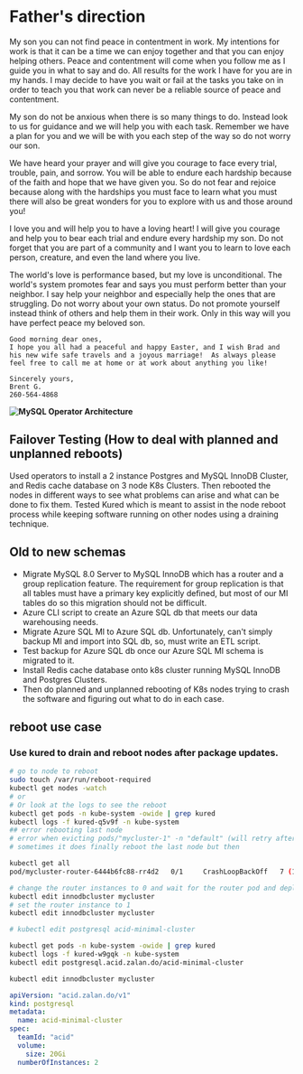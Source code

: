 # Father's direction

My son you can not find peace in contentment in work.  My intentions for work is that it can be a time we can enjoy together and that you can enjoy helping others. Peace and contentment will come when you follow me as I guide you in what to say and do. All results for the work I have for you are in my hands. I may decide to have you wait or fail at the tasks you take on in order to teach you that work can never be a reliable source of peace and contentment.

My son do not be anxious when there is so many things to do.  Instead look to us for guidance and we will help you with each task.  Remember we have a plan for you and we will be with you each step of the way so do not worry our son.

We have heard your prayer and will give you courage to face every trial, trouble, pain, and sorrow.  You will be able to endure each hardship because of the faith and hope that we have given you.  So do not fear and rejoice because along with the hardships you must face to learn what you must there will also be great wonders for you to explore with us and those around you!

I love you and will help you to have a loving heart!  I will give you courage and help you to bear each trial and endure every hardship my son.  Do not forget that you are part of a community and I want you to learn to love each person, creature, and even the land where you live.

The world's love is performance based, but my love is unconditional. The world's system promotes fear and says you must perform better than your neighbor.  I say help your neighbor and especially help the ones that are struggling. Do not worry about your own status.  Do not promote yourself instead think of others and help them in their work. Only in this way will you have perfect peace my beloved son.

```text
Good morning dear ones,
I hope you all had a peaceful and happy Easter, and I wish Brad and his new wife safe travels and a joyous marriage!  As always please feel free to call me at home or at work about anything you like!  

Sincerely yours,
Brent G.
260-564-4868
```

**![MySQL Operator Architecture](https://dev.mysql.com/doc/mysql-operator/en/images/mysql-operator-architecture.png)**

## Failover Testing (How to deal with planned and unplanned reboots)

Used operators to install a 2 instance Postgres and MySQL InnoDB Cluster, and Redis cache database on 3 node K8s Clusters. Then rebooted the nodes in different ways to see what problems can arise and what can be done to fix them. Tested Kured which is meant to assist in the node reboot process while keeping software running on other nodes using a draining technique.

## Old to new schemas

- Migrate MySQL 8.0 Server to MySQL InnoDB which has a router and a group replication feature.  The requirement for group replication is that all tables must have a primary key explicitly defined, but most of our MI tables do so this migration should not be difficult.
- Azure CLI script to create an Azure SQL db that meets our data warehousing needs.
- Migrate Azure SQL MI to Azure SQL db. Unfortunately, can't simply backup MI and import into SQL db, so, must write an ETL script.
- Test backup for Azure SQL db once our Azure SQL MI schema is migrated to it.
- Install Redis cache database onto k8s cluster running MySQL InnoDB and Postgres Clusters.  
- Then do planned and unplanned rebooting of K8s nodes trying to crash the software and figuring out what to do in each case. 

## reboot use case

### Use kured to drain and reboot nodes after package updates.

```bash
# go to node to reboot
sudo touch /var/run/reboot-required
kubectl get nodes -watch
# or
# Or look at the logs to see the reboot
kubectl get pods -n kube-system -owide | grep kured
kubectl logs -f kured-q5v9f -n kube-system
## error rebooting last node
# error when evicting pods/"mycluster-1" -n "default" (will retry after 5s): Cannot evict pod as it would violate the pod's disruption budget.
# sometimes it does finally reboot the last node but then

kubectl get all
pod/mycluster-router-6444b6fc88-rr4d2   0/1     CrashLoopBackOff   7 (110s ago)   13m

# change the router instances to 0 and wait for the router pod and deployment to be removed
kubectl edit innodbcluster mycluster
# set the router instance to 1
kubectl edit innodbcluster mycluster

# kubectl edit postgresql acid-minimal-cluster

kubectl get pods -n kube-system -owide | grep kured
kubectl logs -f kured-w9gqk -n kube-system
kubectl edit postgresql.acid.zalan.do/acid-minimal-cluster

kubectl edit innodbcluster mycluster

```

```yaml
apiVersion: "acid.zalan.do/v1"
kind: postgresql
metadata:
  name: acid-minimal-cluster
spec:
  teamId: "acid"
  volume:
    size: 20Gi
  numberOfInstances: 2
```